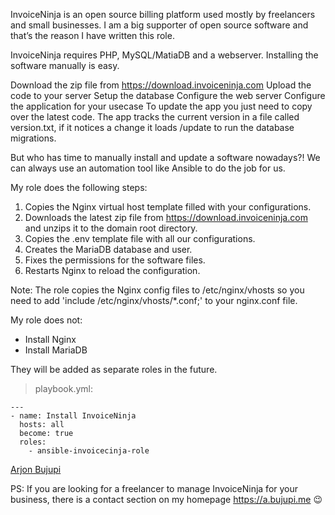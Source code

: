 InvoiceNinja is an open source billing platform used mostly by freelancers and small businesses. I am a big supporter of open source software and that’s the reason I have written this role.

InvoiceNinja requires PHP, MySQL/MatiaDB and a webserver. Installing the software manually is easy.

Download the zip file from https://download.invoiceninja.com
Upload the code to your server
Setup the database
Configure the web server
Configure the application for your usecase
To update the app you just need to copy over the latest code. The app tracks the current version in a file called version.txt, if it notices a change it loads /update to run the database migrations.

But who has time to manually install and update a software nowadays?! We can always use an automation tool like Ansible to do the job for us.

My role does the following steps:

1. Copies the Nginx virtual host template filled with your configurations.
2. Downloads the latest zip file from https://download.invoiceninja.com and unzips it to the domain root directory.
3. Copies the .env template file with all our configurations.
4. Creates the MariaDB database and user.
5. Fixes the permissions for the software files.
6. Restarts Nginx to reload the configuration.

Note: The role copies the Nginx config files to /etc/nginx/vhosts so you need to add 'include /etc/nginx/vhosts/*.conf;' to your nginx.conf file. 
 
My role does not:

- Install Nginx
- Install MariaDB

They will be added as separate roles in the future.

> playbook.yml:
~~~~
---
- name: Install InvoiceNinja
  hosts: all
  become: true
  roles: 
    - ansible-invoicecinja-role
~~~~

[Arjon Bujupi](https://a.bujupi.me)

PS: If you are looking for a freelancer to manage InvoiceNinja for your business, there is a contact section on my homepage https://a.bujupi.me 😉
